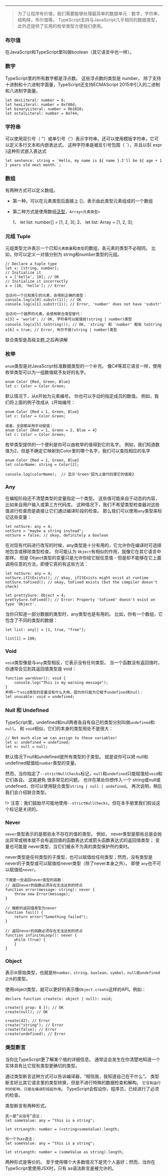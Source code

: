 --- ---

> 为了让程序有价值，我们需要能够处理最简单的数据单元：数字，字符串，结构体，布尔值等。 TypeScript支持与JavaScript几乎相同的数据类型，此外还提供了实用的枚举类型方便我们使用。

### 布尔值

在JavaScript和TypeScript里叫做boolean（其它语言中也一样）。

### 数字

TypeScript里的所有数字都是浮点数。 这些浮点数的类型是 number。 除了支持十进制和十六进制字面量，TypeScript还支持ECMAScript 2015中引入的二进制和八进制字面量。

    let decLiteral: number = 6;
    let hexLiteral: number = 0xf00d;
    let binaryLiteral: number = 0b1010;
    let octalLiteral: number = 0o744;

### 字符串

可以使用双引号（ "）或单引号（'）表示字符串。还可以使用模版字符串，它可以定义多行文本和内嵌表达式。 这种字符串是被反引号包围（ `），并且以${ expr }这种形式嵌入表达式

    let sentence: string = `Hello, my name is ${ name }.I'll be ${ age + 1 } years old next month.`;

### 数组

有两种方式可以定义数组。 
- 第一种，可以在元素类型后面接上 []，表示由此类型元素组成的一个数组  
- 第二种方式是使用数组[泛型](./TypeScript/Generic.md)，`Array<元素类型>`


    1、 let list: number[] = [1, 2, 3];
    2、 let list: Array<number> = [1, 2, 3];

### 元组 Tuple

元组类型允许表示一个已知`元素数量`和`类型`的数组，各元素的类型不必相同。 比如，你可以定义一对值分别为 string和number类型的元组。

    // Declare a tuple type
    let x: [string, number];
    // Initialize it
    x = ['hello', 10]; // OK
    // Initialize it incorrectly
    x = [10, 'hello']; // Error

    当访问一个已知索引的元素，会得到正确的类型：
    console.log(x[0].substr(1)); // OK
    console.log(x[1].substr(1)); // Error, 'number' does not have 'substr'

    当访问一个越界的元素，会使用联合类型替代：
    x[3] = 'world'; // OK, 字符串可以赋值给(string | number)类型
    console.log(x[5].toString()); // OK, 'string' 和 'number' 都有 toString
    x[6] = true; // Error, 布尔不是(string | number)类型

联合类型是高级主题,之后再讲解

### 枚举

`enum`类型是对JavaScript标准数据类型的一个补充。 像C#等其它语言一样，使用枚举类型可以为一组数值赋予友好的名字。

    enum Color {Red, Green, Blue}
    let c: Color = Color.Green;

默认情况下，从`0`开始为元素编号。 你也可以手动的指定成员的数值。 例如，我们将上面的例子改成从` 1`开始编号：

    enum Color {Red = 1, Green, Blue}
    let c: Color = Color.Green;

    或者，全部都采用手动赋值：
    enum Color {Red = 1, Green = 2, Blue = 4}
    let c: Color = Color.Green;

 枚举类型提供的一个便利是你可以由枚举的值得到它的名字。 例如，我们知道数值为2，但是不确定它映射到Color里的哪个名字，我们可以查找相应的名字   

    enum Color {Red = 1, Green, Blue}
    let colorName: string = Color[2];

    console.log(colorName);  // 显示'Green'因为上面代码里它的值是2


### Any

在编程阶段还不清楚类型的变量指定一个类型。 这些值可能来自于动态的内容，比如来自用户输入或第三方代码库。 这种情况下，我们不希望类型检查器对这些值进行检查而是直接让它们通过编译阶段的检查。 那么我们可以使用`any`类型来标记这些变量：

    let notSure: any = 4;
    notSure = "maybe a string instead";
    notSure = false; // okay, definitely a boolean

在对现有代码进行改写的时候，any类型是十分有用的，它允许你在编译时可选择地包含或移除类型检查。 你可能认为 `Object`有相似的作用，就像它在其它语言中那样。 但是 Object类型的变量只是允许你给它赋任意值 - 但是却不能够在它上面调用任意的方法，即便它真的有这些方法：

    let notSure: any = 4;
    notSure.ifItExists(); // okay, ifItExists might exist at runtime
    notSure.toFixed(); // okay, toFixed exists (but the compiler doesn't check)

    let prettySure: Object = 4;
    prettySure.toFixed(); // Error: Property 'toFixed' doesn't exist on type 'Object'.

当你只知道一部分数据的类型时，any类型也是有用的。 比如，你有一个数组，它包含了不同的类型的数据：

    let list: any[] = [1, true, "free"];

    list[1] = 100;

### Void

`void`类型像是与`any`类型相反，它表示没有任何类型。 当一个函数没有返回值时，你通常会见到其返回值类型是 void：

    function warnUser(): void {
        console.log("This is my warning message");
    }
    声明一个void类型的变量没有什么大用，因为你只能为它赋予undefined和null：
    let unusable: void = undefined;

### Null 和 Undefined

TypeScript里，undefined和null两者各自有自己的类型分别叫做`undefined`和`null`。 和 `void`相似，它们的本身的类型用处不是很大：

    // Not much else we can assign to these variables!
    let u: undefined = undefined;
    let n: null = null;

默认情况下null和undefined是所有类型的子类型。 就是说你可以把 null和undefined赋值给`number`类型的变量。

然而，当你指定了`--strictNullChecks`标记，`null`和`undefined`只能赋值给`void`和它们各自。 这能避免 很多常见的问题。 也许在某处你想传入一个 string或null或undefined，你可以使用联合类型`string | null | undefined`。 再次说明，稍后我们会介绍联合类型。

!> 注意：我们鼓励尽可能地使用`--strictNullChecks`，但在本手册里我们假设这个标记是关闭的。

### Never

`never`类型表示的是那些永不存在的值的类型。 例如， never类型是那些总是会抛出异常或根本就不会有返回值的函数表达式或箭头函数表达式的返回值类型； 变量也可能是 never类型，当它们被永不为真的类型保护所约束时。

never类型是任何类型的子类型，也可以赋值给任何类型；然而，没有类型是never的子类型或可以赋值给never类型（除了never本身之外）。 即使 `any`也不可以赋值给`never`。

    下面是一些返回never类型的函数：
    // 返回never的函数必须存在无法达到的终点
    function error(message: string): never {
        throw new Error(message);
    }

    // 推断的返回值类型为never
    function fail() {
        return error("Something failed");
    }

    // 返回never的函数必须存在无法达到的终点
    function infiniteLoop(): never {
        while (true) {
        }
    }

### Object

表示`非`原始类型，也就是`除number，string，boolean，symbol，null或undefined之外`的类型。

使用object类型，就可以更好的表示像`Object.create`这样的API。例如：

    declare function create(o: object | null): void;

    create({ prop: 0 }); // OK
    create(null); // OK

    create(42); // Error
    create("string"); // Error
    create(false); // Error
    create(undefined); // Error

### 类型断言

当你比TypeScript更了解某个值的详细信息。 通常这会发生在你清楚地知道一个实体具有比它现有类型更确切的类型。

通过类型断言这种方式可以告诉编译器，“相信我，我知道自己在干什么”。 类型断言好比其它语言里的类型转换，但是不进行特殊的数据检查和解构。 `它没有运行时的影响，只是在编译阶段起作用`。 TypeScript会假设你，程序员，已经进行了必须的检查。

类型断言有两种形式。 

    其一是“尖括号”语法：
    let someValue: any = "this is a string";

    let strLength: number = (<string>someValue).length;

    另一个为as语法：
    let someValue: any = "this is a string";

    let strLength: number = (someValue as string).length;

两种形式是等价的。 至于使用哪个大多数情况下是凭个人喜好；然而，当你在TypeScript里使用JSX时，只有 as语法断言是被允许的。


